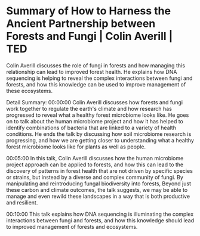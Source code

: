 # Summary of How to Harness the Ancient Partnership between Forests and Fungi | Colin Averill | TED

Colin Averill discusses the role of fungi in forests and how managing this relationship can lead to improved forest health. He explains how DNA sequencing is helping to reveal the complex interactions between fungi and forests, and how this knowledge can be used to improve management of these ecosystems.

Detail Summary: 
00:00:00
Colin Averill discusses how forests and fungi work together to regulate the earth's climate and how research has progressed to reveal what a healthy forest microbiome looks like. He goes on to talk about the human microbiome project and how it has helped to identify combinations of bacteria that are linked to a variety of health conditions. He ends the talk by discussing how soil microbiome research is progressing, and how we are getting closer to understanding what a healthy forest microbiome looks like for plants as well as people.

00:05:00
In this talk, Colin Averill discusses how the human microbiome project approach can be applied to forests, and how this can lead to the discovery of patterns in forest health that are not driven by specific species or strains, but instead by a diverse and complex community of fungi. By manipulating and reintroducing fungal biodiversity into forests, Beyond just these carbon and climate outcomes, the talk suggests, we may be able to manage and even rewild these landscapes in a way that is both productive and resilient.

00:10:00
This talk explains how DNA sequencing is illuminating the complex interactions between fungi and forests, and how this knowledge should lead to improved management of forests and ecosystems.

